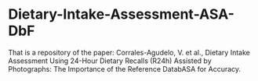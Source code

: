 # Dietary-Intake-Assessment-ASA-DbF
That is a repository of the paper:  Corrales-Agudelo, V. et al., Dietary Intake Assessment Using 24-Hour Dietary Recalls (R24h) Assisted by Photographs: The Importance of the Reference DatabASA for Accuracy.
